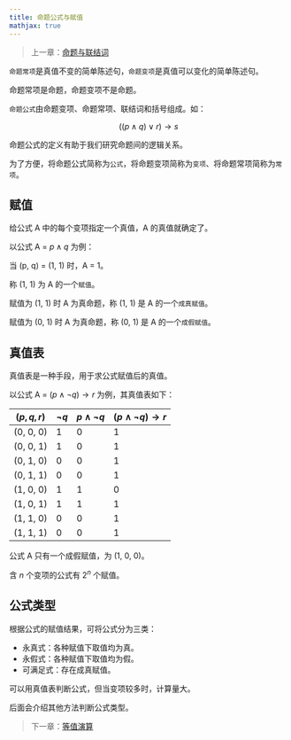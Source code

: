 ```yaml
---
title: 命题公式与赋值
mathjax: true
---
```


> 上一章：[命题与联结词](/logic/proposition)

`命题常项`是真值不变的简单陈述句，`命题变项`是真值可以变化的简单陈述句。

命题常项是命题，命题变项不是命题。

`命题公式`由命题变项、命题常项、联结词和括号组成。如：

$$
((p\land q)\lor r)\rightarrow s
$$

命题公式的定义有助于我们研究命题间的逻辑关系。

为了方便，将命题公式简称为`公式`，将命题变项简称为`变项`、将命题常项简称为`常项`。

## 赋值

给公式 A 中的每个变项指定一个真值，A 的真值就确定了。

以公式 A = $p \land q$ 为例：

当 (p, q) = (1, 1) 时，A = 1。

称 (1, 1) 为 A 的一个`赋值`。

赋值为 (1, 1) 时 A 为真命题，称 (1, 1) 是 A 的一个`成真赋值`。

赋值为 (0, 1) 时 A 为真命题，称 (0, 1) 是 A 的一个`成假赋值`。

## 真值表

真值表是一种手段，用于求公式赋值后的真值。

以公式 A = $(p \land \neg q) \rightarrow r$ 为例，其真值表如下：

| $(p, q, r)$ | $\neg q$ | $p \land \neg q$ | $(p \land \neg q) \rightarrow r$ |
|-----------|----|--------|--------------|
| (0, 0, 0) | 1  | 0      | 1            |
| (0, 0, 1) | 1  | 0      | 1            |
| (0, 1, 0) | 0  | 0      | 1            |
| (0, 1, 1) | 0  | 0      | 1            |
| (1, 0, 0) | 1  | 1      | 0            |
| (1, 0, 1) | 1  | 1      | 1            |
| (1, 1, 0) | 0  | 0      | 1            |
| (1, 1, 1) | 0  | 0      | 1            |

公式 A 只有一个成假赋值，为 (1, 0, 0)。

含 $n$ 个变项的公式有 $2^n$ 个赋值。

## 公式类型

根据公式的赋值结果，可将公式分为三类：

- 永真式：各种赋值下取值均为真。
- 永假式：各种赋值下取值均为假。
- 可满足式：存在成真赋值。

可以用真值表判断公式，但当变项较多时，计算量大。

后面会介绍其他方法判断公式类型。

> 下一章：[等值演算](/logic/equivalent-formula)